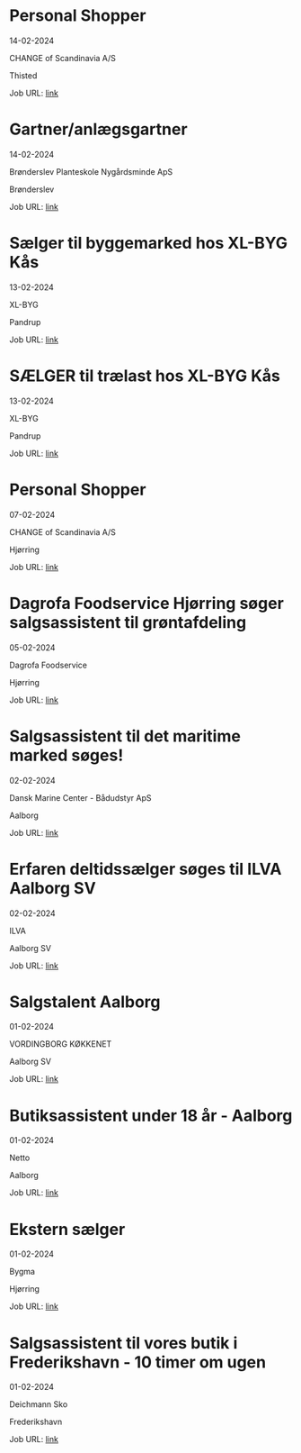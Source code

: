 # Personal Shopper
14-02-2024

CHANGE of Scandinavia A/S

Thisted

Job URL: [link](https://candidate.hr-manager.net/ApplicationInit.aspx?cid=1178&ProjectId=145846&DepartmentId=18982&MediaId=595)


# Gartner/anlægsgartner
14-02-2024

Brønderslev Planteskole Nygårdsminde ApS

Brønderslev

Job URL: [link](https://www.jobindex.dk/jobannonce/503028/gartner-anlaegsgartner)


# Sælger til byggemarked hos XL-BYG Kås
13-02-2024

XL-BYG

Pandrup

Job URL: [link](https://app.elvium.com/da/positions/25051/job_posting?referer_host=www.jobindex.dk)


# SÆLGER til trælast hos XL-BYG Kås
13-02-2024

XL-BYG

Pandrup

Job URL: [link](https://app.elvium.com/da/positions/25050/job_posting?referer_host=www.jobindex.dk)


# Personal Shopper
07-02-2024

CHANGE of Scandinavia A/S

Hjørring

Job URL: [link](https://candidate.hr-manager.net/ApplicationInit.aspx?cid=1178&ProjectId=145847&DepartmentId=18982&MediaId=5)


# Dagrofa Foodservice Hjørring søger salgsassistent til grøntafdeling
05-02-2024

Dagrofa Foodservice

Hjørring

Job URL: [link](https://candidate.hr-manager.net/ApplicationInit.aspx?cid=2180&ProjectId=146606&DepartmentId=19005&MediaId=4623)


# Salgsassistent til det maritime marked søges!
02-02-2024

Dansk Marine Center - Bådudstyr ApS

Aalborg

Job URL: [link](https://www.jobindex.dk/jobannonce/501978/salgsassistent-til-det-maritime-marked-soeges)


# Erfaren deltidssælger søges til ILVA Aalborg SV
02-02-2024

ILVA

Aalborg SV

Job URL: [link](https://ilva.youngcrm.com/jobportal/9398)


# Salgstalent Aalborg
01-02-2024

VORDINGBORG KØKKENET

Aalborg SV

Job URL: [link](https://app.jobmatchprofile.com/gxcdrk/vordingborg-kokkenet-as/pqrdsw/salgstalent-aalborg)


# Butiksassistent under 18 år - Aalborg
01-02-2024

Netto

Aalborg

Job URL: [link](https://sallinggroup.com/job/ledige-stillinger/bc23d4af-bf59-4ebb-8679-9ba802ab5c46)


# Ekstern sælger
01-02-2024

Bygma

Hjørring

Job URL: [link](https://www.bygmajob.dk/ekstern-saelger-til-bygma-hjoerring-ansoegningsfrist-28-februar-2024/)


# Salgsassistent til vores butik i Frederikshavn - 10 timer om ugen
01-02-2024

Deichmann Sko

Frederikshavn

Job URL: [link](https://www.deichmann-jobs.dk/job/?rmpage=job&rmjob=1065&rmlang=DK)


